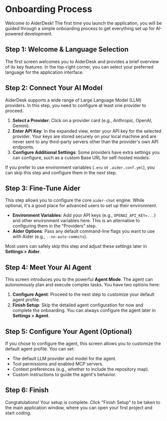 # Onboarding Process

Welcome to AiderDesk! The first time you launch the application, you will be guided through a simple onboarding process to get everything set up for AI-powered development.

## Step 1: Welcome & Language Selection

The first screen welcomes you to AiderDesk and provides a brief overview of its key features. In the top-right corner, you can select your preferred language for the application interface.

## Step 2: Connect Your AI Model

AiderDesk supports a wide range of Large Language Model (LLM) providers. In this step, you need to configure at least one provider to proceed.

1.  **Select a Provider**: Click on a provider card (e.g., Anthropic, OpenAI, Gemini).
2.  **Enter API Key**: In the expanded view, enter your API key for the selected provider. Your keys are stored securely on your local machine and are never sent to any third-party servers other than the provider's own API endpoints.
3.  **Configure Additional Settings**: Some providers have extra settings you can configure, such as a custom Base URL for self-hosted models.

If you prefer to use environment variables (`.env` or `.aider.conf.yml`), you can skip this step and configure them in the next step.

## Step 3: Fine-Tune Aider

This step allows you to configure the core `aider-chat` engine. While optional, it's a good place for advanced users to set up their environment.

- **Environment Variables**: Add your API keys (e.g., `OPENAI_API_KEY=...`) and other environment variables here. This is an alternative to configuring them in the "Providers" step.
- **Aider Options**: Pass any default command-line flags you want to use with Aider (e.g., `--no-auto-commits`).

Most users can safely skip this step and adjust these settings later in **Settings > Aider**.

## Step 4: Meet Your AI Agent

This screen introduces you to the powerful **Agent Mode**. The agent can autonomously plan and execute complex tasks. You have two options here:
1.  **Configure Agent**: Proceed to the next step to customize your default agent profile.
2.  **Finish Setup**: Skip the detailed agent configuration for now and complete the onboarding. You can always configure the agent later in **Settings > Agent**.

## Step 5: Configure Your Agent (Optional)

If you chose to configure the agent, this screen allows you to customize the default agent profile. You can set:
- The default LLM provider and model for the agent.
- Tool permissions and enabled MCP servers.
- Context preferences (e.g., whether to include the repository map).
- Custom instructions to guide the agent's behavior.

## Step 6: Finish

Congratulations! Your setup is complete. Click "Finish Setup" to be taken to the main application window, where you can open your first project and start coding.